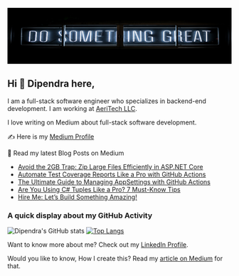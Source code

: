![Dipendra Neupane Github Cover Photo](https://github.com/dipneupane/dipneupane/blob/main/assets/dipneupane_readme-cover.jpg)

## Hi 👋 Dipendra here, 
I am a full-stack software engineer who specializes in backend-end development. I am working at [AeriTech LLC](https://aeritech.com).


I love writing on Medium about full-stack software development. 

✍️ Here is my [Medium Profile](https://medium.com/@dipneupane)

📩 Read my latest Blog Posts on Medium
<!-- BLOG-POST-LIST:START -->
- [Avoid the 2GB Trap: Zip Large Files Efficiently in ASP.NET Core](https://codenp.com/avoid-the-2gb-trap-zip-large-files-efficiently-in-asp-net-core-6caab4c96981?source=rss-37161d399cd7------2)
- [Automate Test Coverage Reports Like a Pro with GitHub Actions](https://medium.com/nerd-for-tech/automate-test-coverage-reports-like-a-pro-with-github-actions-5b56560afd43?source=rss-37161d399cd7------2)
- [The Ultimate Guide to Managing AppSettings with GitHub Actions](https://medium.com/nerd-for-tech/the-ultimate-guide-to-managing-appsettings-with-github-actions-f4888cd5653e?source=rss-37161d399cd7------2)
- [Are You Using C# Tuples Like a Pro? 7 Must-Know Tips](https://codenp.com/are-you-using-c-tuples-like-a-pro-7-must-know-tips-0f035b532c7d?source=rss-37161d399cd7------2)
- [Hire Me: Let’s Build Something Amazing!](https://medium.com/@dipneupane/hire-me-lets-build-something-amazing-50fb7639f2b1?source=rss-37161d399cd7------2)
<!-- BLOG-POST-LIST:END -->


### A quick display about my GitHub Activity

![Dipendra's GitHub stats](https://github-readme-stats.vercel.app/api?username=dipneupane&show_icons=true&theme=transparent) [![Top Langs](https://github-readme-stats.vercel.app/api/top-langs/?username=dipneupane&layout=donut)](https://github.com/dipneupane/github-readme-stats)

Want to know more about me? Check out my [LinkedIn Profile](https://www.linkedin.com/in/dipneupane).

Would you like to know, How I create this? Read my [article on Medium](https://medium.com/@dipneupane/replace-your-resume-with-an-impressive-github-profile-readme-3019183a3029) for that.

